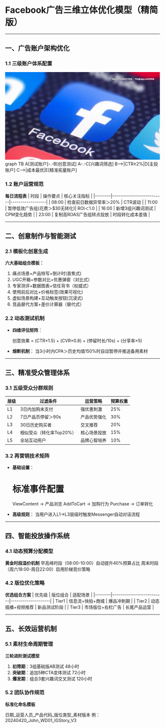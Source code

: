 
# Facebook广告三维立体优化模型（精简版）

---

## 一、广告账户架构优化
### 1.1 三级账户体系配置
![替代文字](8c85c13d745002fd3ad2c7b138418c7.jpg)
graph TB
A[测试账户]-.-B[创意测试]
A-.-C[兴趣词筛选]
B-->|CTR≥2%|D[主投账户]
C-->|成本最优|E[精准拓量账户]


### 1.2 账户运营规范
**每日流程表**
| 时段   | 操作要点                  | 核心关注指标      |
|--------|--------------------------|------------------|
| 08:00  | 检查前日数据异常率＞20%   | CTR波动          |
| 11:00  | 暂停低效广告组(花费＞$30无转化)| ROI＜1.0        |
| 16:00  | 新增3组兴趣词测试         | CPM变化趋势      |
| 23:00  | 复制高ROAS广告组转点投放  | 时段转化成本差值  |

---

## 二、创意制作与智能测试
### 2.1 模板化创意生成
**六大基础组合模板：**
1. 痛点场景+产品特写+倒计时(首焦式)
2. UGC开箱+参数对比+优惠弹窗（对比式）
3. 专家测评+数据图表+信任背书（权威式）
4. 使用前后对比+价格标签(效果可视化)
5. 虚拟场景构建+互动触发按钮(沉浸式)
6. 竞品替代方案+差价计算器（替代式）

### 2.2 动态测试机制
- **四维评估矩阵**：

  创意效果 = (CTR×1.5) + (CVR×0.8) + (停留时长/10s) + (分享率×5)

- **熔断机制**：
  当3小时内CPA＞历史均值150%时自动暂停并推送备用素材

---

## 三、精准受众管理体系
### 3.1 五级受众分群规则
| 层级  | 过滤条件                  | 运营策略           | 预算权重 |
|-------|--------------------------|--------------------|----------|
| L1    | 3日内加购未支付           | 强优惠刺激         | 25%      |
| L2    | 7日产品页停留＞90s        | 产品优势强化       | 30%      |
| L3    | 30日历史购买者            | 交叉推荐           | 20%      |
| L4    | 相似受众（转化率Top20%）  | 核心场景投放       | 15%      |
| L5    | 全站互动用户              | 品牌心智培养       | 10%      |

### 3.2 再营销技术矩阵
- **基础设置**：

  # 标准事件配置
  ViewContent → 产品浏览
  AddToCart → 加购行为
  Purchase → 订单转化

- **高级规则**：
  当用户进入L1→L3层级时触发Messenger自动对话流程

---

## 四、智能投放操作系统
### 4.1 动态预算分配模型
**黄金时段溢价机制**
早高峰时段（08:00-10:00）自动提升40%预算占比
周末时段（周六18:00-周日22:00）启用阶梯竞价策略

### 4.2 版位优化策略
**优选组合方案**
| 优先级 | 版位组合                  | 适配场景           |
|--------|--------------------------|--------------------|
| Tier1  | 信息流+快拍+商城         | 爆品冲刺期         |
| Tier2  | 动态插播+视频推荐        | 新品测试阶段       |
| Tier3  | 市场版位+右栏广告        | 长尾产品运营       |

---

## 五、长效运营机制
### 5.1 素材生命周期管理
**三轮进阶测试模型**
1. **初筛期**：3组基础版AB测试 48小时
2. **突破期**：追加5种CTA变体测试 72小时
3. **爆发期**：组合3套兴趣词交叉测试 120小时

### 5.2 团队协作规范
**标准化命名模板**

日期_运营人员_产品代码_版位类型_素材版本
例：20240420_John_WD01_IGStory_V3
```
